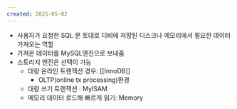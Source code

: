 ```yaml
---
created: 2025-05-02
---
```

- 사용자가 요청한 SQL 문 토대로 디비에 저장된 디스크나 메모리에서 필요한 데이터 가져오는 역할
- 가져온 데이터를 MySQL엔진으로 보내줌
- 스토리지 엔진은 선택이 가능
	- 대량 온라인 트랜잭션 경우: [[InnoDB]]
		- OLTP(online tx processing)환경
	- 대량 쓰기 트랜잭션 : MyISAM
	- 메모리 데이터 로드해 빠르게 읽기: Memory